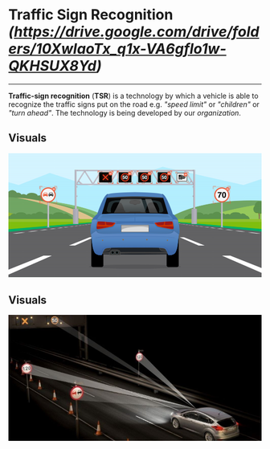 # Traffic Sign Recognition *(https://drive.google.com/drive/folders/10XwlaoTx_q1x-VA6gfIo1w-QKHSUX8Yd)*

---

**Traffic-sign recognition** (**TSR**) is a technology by which a vehicle is able to recognize the traffic signs put on the road e.g. _"speed limit"_ or _"children"_ or _"turn ahead"_. The technology is being developed by our _organization_.

## Visuals

[![demo](https://github.com/kumarharikesh/Hello-World/blob/master/TSR-1000x491.png)](#)

## Visuals

[![demo](https://github.com/kumarharikesh/Hello-World/blob/master/TSR-img0.jpg)](#)
